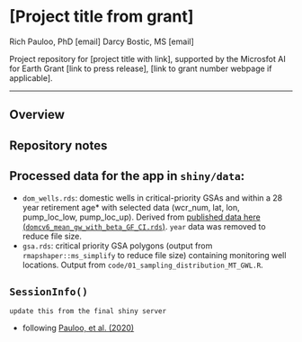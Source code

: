 # [Project title from grant]

Rich Pauloo, PhD [email]
Darcy Bostic, MS [email]

Project repository for [project title with link], supported by the Microsfot AI for Earth Grant [link to press release], [link to grant number webpage if applicable].  

***

## Overview

## Repository notes

## Processed data for the app in `shiny/data`:

* `dom_wells.rds`: domestic wells in critical-priority GSAs and within a 28 year retirement age* with selected data (wcr_num, lat, lon, pump_loc_low, pump_loc_up). Derived from [published data here (`domcv6_mean_gw_with_beta_GF_CI.rds`)](https://datadryad.org/stash/dataset/doi:10.25338/B8Q31D). `year` data was removed to reduce file size.
* `gsa.rds`: critical priority GSA polygons (output from `rmapshaper::ms_simplify` to reduce file size) containing monitoring well locations. Output from `code/01_sampling_distribution_MT_GWL.R`.  

## `SessionInfo()`

```
update this from the final shiny server 
```

* following [Pauloo, et al. (2020)](https://iopscience.iop.org/article/10.1088/1748-9326/ab6f10)